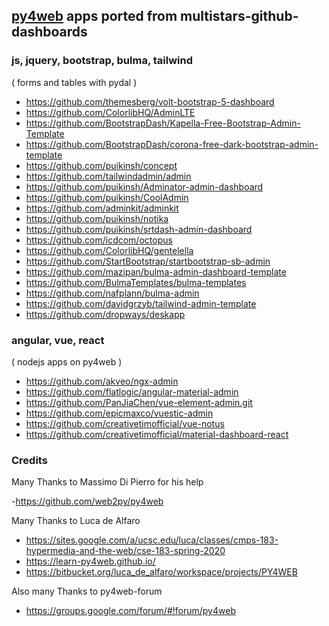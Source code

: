 
## [py4web](http://py4web.com) apps ported from multistars-github-dashboards

### js, jquery, bootstrap, bulma, tailwind

( forms and tables with pydal )

- https://github.com/themesberg/volt-bootstrap-5-dashboard
- https://github.com/ColorlibHQ/AdminLTE
- https://github.com/BootstrapDash/Kapella-Free-Bootstrap-Admin-Template
- https://github.com/BootstrapDash/corona-free-dark-bootstrap-admin-template
- https://github.com/puikinsh/concept
- https://github.com/tailwindadmin/admin  
- https://github.com/puikinsh/Adminator-admin-dashboard
- https://github.com/puikinsh/CoolAdmin
- https://github.com/adminkit/adminkit
- https://github.com/puikinsh/notika
- https://github.com/puikinsh/srtdash-admin-dashboard
- https://github.com/icdcom/octopus
- https://github.com/ColorlibHQ/gentelella
- https://github.com/StartBootstrap/startbootstrap-sb-admin
- https://github.com/mazipan/bulma-admin-dashboard-template
- https://github.com/BulmaTemplates/bulma-templates
- https://github.com/nafplann/bulma-admin
- https://github.com/davidgrzyb/tailwind-admin-template
- https://github.com/dropways/deskapp

### angular, vue, react

( nodejs apps on py4web )

- https://github.com/akveo/ngx-admin
- https://github.com/flatlogic/angular-material-admin
- https://github.com/PanJiaChen/vue-element-admin.git
- https://github.com/epicmaxco/vuestic-admin
- https://github.com/creativetimofficial/vue-notus
- https://github.com/creativetimofficial/material-dashboard-react


### Credits

Many Thanks to Massimo Di Pierro for his help  

-https://github.com/web2py/py4web 

Many Thanks to Luca de Alfaro 

- https://sites.google.com/a/ucsc.edu/luca/classes/cmps-183-hypermedia-and-the-web/cse-183-spring-2020 
- https://learn-py4web.github.io/ 
- https://bitbucket.org/luca_de_alfaro/workspace/projects/PY4WEB 

Also many Thanks to py4web-forum
 
- https://groups.google.com/forum/#!forum/py4web 
